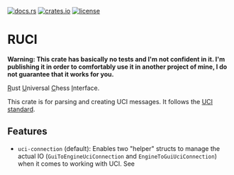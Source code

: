 [![docs.rs](https://img.shields.io/docsrs/ruci?logo=docs.rs&label=docs.rs)](https://docs.rs/ruci/)
[![crates.io](https://img.shields.io/crates/v/ruci?logo=rust)](https://crates.io/crates/ruci)
[![license](https://img.shields.io/crates/l/ruci)](https://github.com/tigerros/ruci/blob/master/LICENSE)

# RUCI

**Warning: This crate has basically no tests and I'm not confident in it. I'm publishing it in order to comfortably use it in another project of mine, I do not guarantee that it works for you.**

<ins>R</ins>ust <ins>U</ins>niversal <ins>C</ins>hess <ins>I</ins>nterface.

This crate is for parsing and creating UCI messages.
It follows the [UCI standard](https://backscattering.de/chess/uci).

## Features

- `uci-connection` (default): Enables two "helper" structs to manage the actual IO (`GuiToEngineUciConnection` and `EngineToGuiUciConnection`) when it comes to working with UCI. See 